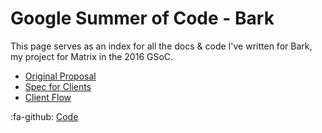 Google Summer of Code - Bark
============================

This page serves as an index for all the docs & code I've written for Bark, my project for Matrix in the 2016 GSoC.

* [Original Proposal](bark_proposal)
* [Spec for Clients](bark_spec)
* [Client Flow](bark_flow)

:fa-github: [Code](https://github.com/Half-Shot/matrix-gsoc-bark)
